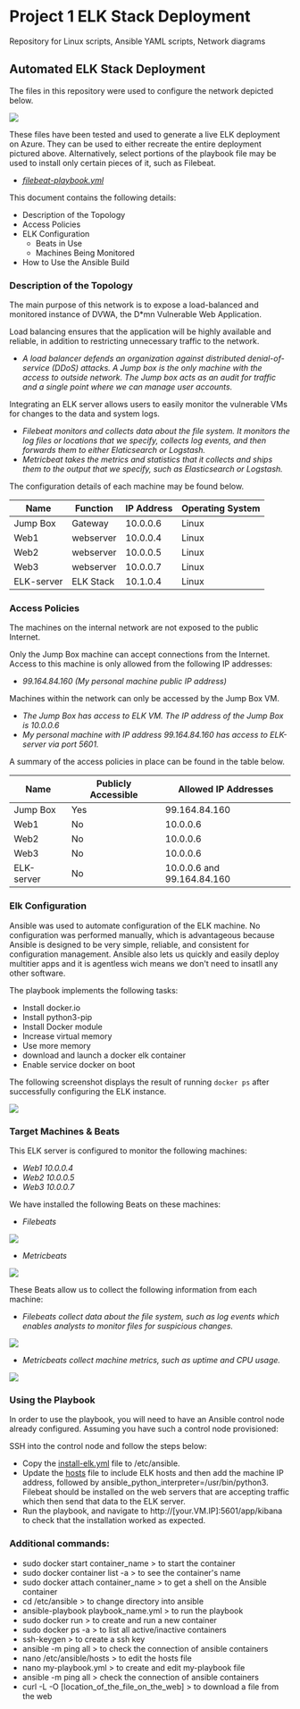 # Project 1 ELK Stack Deployment
Repository for Linux scripts, Ansible YAML scripts, Network diagrams
## Automated ELK Stack Deployment

The files in this repository were used to configure the network depicted below.

![](Diagrams/Project1_Diagram_new.png)

These files have been tested and used to generate a live ELK deployment on Azure. They can be used to either recreate the entire deployment pictured above. Alternatively, select portions of the playbook file may be used to install only certain pieces of it, such as Filebeat.

  - _[filebeat-playbook.yml](https://github.com/Ogichka/Project-1-ELK-Stack-Deployment-/blob/main/Ansible/filebeat-playbook.yml)_

This document contains the following details:
- Description of the Topology
- Access Policies
- ELK Configuration
  - Beats in Use
  - Machines Being Monitored
- How to Use the Ansible Build


### Description of the Topology

The main purpose of this network is to expose a load-balanced and monitored instance of DVWA, the D*mn Vulnerable Web Application.

Load balancing ensures that the application will be highly available and reliable, in addition to restricting unnecessary traffic to the network.
- _A load balancer defends an organization against distributed denial-of-service (DDoS) attacks. A Jump box is the only machine with the access to outside network. The Jump box acts as an audit for traffic and a single point where we can manage user accounts._ 

Integrating an ELK server allows users to easily monitor the vulnerable VMs for changes to the data and system logs.
- _Filebeat monitors and collects data about the file system. It monitors the log files or locations that we specify, collects log events, and then forwards them to either Elaticsearch or Logstash._
- _Metricbeat takes the metrics and statistics that it collects and ships them to the output that we specify, such as Elasticsearch or Logstash._

The configuration details of each machine may be found below.

| Name       | Function  | IP Address     | Operating System |
|------------|-----------|----------------|------------------|
| Jump Box   | Gateway   | 10.0.0.6       | Linux            |
| Web1       | webserver | 10.0.0.4       | Linux            |
| Web2       | webserver | 10.0.0.5       | Linux            |
| Web3       | webserver | 10.0.0.7       | Linux            |
| ELK-server | ELK Stack | 10.1.0.4       | Linux            |

### Access Policies

The machines on the internal network are not exposed to the public Internet. 

Only the Jump Box machine can accept connections from the Internet. Access to this machine is only allowed from the following IP addresses:
- _99.164.84.160   (My personal machine public IP address)_

Machines within the network can only be accessed by the Jump Box VM.
- _The Jump Box has access to ELK VM. The IP address of the Jump Box is 10.0.0.6_
- _My personal machine with IP address 99.164.84.160 has access to ELK-server via port 5601._

A summary of the access policies in place can be found in the table below.

| Name       | Publicly Accessible | Allowed IP Addresses        |
|------------|---------------------|-----------------------------|
| Jump Box   | Yes                 | 99.164.84.160               |
| Web1       | No                  | 10.0.0.6                    | 
| Web2       | No                  | 10.0.0.6                    |
| Web3       | No                  | 10.0.0.6                    |
| ELK-server | No                  | 10.0.0.6 and 99.164.84.160  |

### Elk Configuration

Ansible was used to automate configuration of the ELK machine. No configuration was performed manually, which is advantageous because Ansible is designed to be very simple, reliable, and consistent for configuration management. Ansible also lets us quickly and easily deploy multitier apps and it is agentless wich means we don't need to insatll any other software. 

The playbook implements the following tasks:
- Install docker.io
- Install python3-pip
- Install Docker module
- Increase virtual memory
- Use more memory
- download and launch a docker elk container
- Enable service docker on boot

The following screenshot displays the result of running `docker ps` after successfully configuring the ELK instance. 

![](README/Images/docker%20ps.png)

### Target Machines & Beats
This ELK server is configured to monitor the following machines:
- _Web1 10.0.0.4_
- _Web2 10.0.0.5_
- _Web3 10.0.0.7_

We have installed the following Beats on these machines:
- _Filebeats_

![](README/Images/Filebeat_status.png)

- _Metricbeats_

![](README/Images/Metricbeat-status.png)

These Beats allow us to collect the following information from each machine:
- _Filebeats collect data about the file system, such as log events which enables analysts to monitor files for suspicious changes._

![](README/Images/Filebeat_dashboard.png)
- _Metricbeats collect machine metrics, such as uptime and CPU usage._

![](README/Images/Metricbeat_dashboard.png)
### Using the Playbook
In order to use the playbook, you will need to have an Ansible control node already configured. Assuming you have such a control node provisioned: 

SSH into the control node and follow the steps below:
- Copy the [install-elk.yml](https://github.com/Ogichka/Project-1-ELK-Stack-Deployment-/blob/main/Ansible/install-elk.yml) file to /etc/ansible.
- Update the [hosts](https://github.com/Ogichka/Project-1-ELK-Stack-Deployment-/blob/main/Ansible/hosts.txt) file to include ELK hosts and then add the machine IP address, followed by ansible_python_interpreter=/usr/bin/python3. Filebeat should be installed on the web servers that are accepting traffic which then send that data to the ELK server. 
- Run the playbook, and navigate to http://[your.VM.IP]:5601/app/kibana to check that the installation worked as expected.

### Additional commands:

- sudo docker start container_name    > to start the container
- sudo docker container list -a       > to see the container's name
- sudo docker attach container_name   > to get a shell on the Ansible container
- cd /etc/ansible                     > to change directory into ansible
- ansible-playbook playbook_name.yml  > to run the playbook
- sudo docker run                     > to create and run a new container
- sudo docker ps -a                   > to list all active/inactive containers
- ssh-keygen                          > to create a ssh key
- ansible -m ping all                 > to check the connection of ansible containers
- nano /etc/ansible/hosts             > to edit the hosts file
- nano my-playbook.yml > to create and edit my-playbook file
- ansible -m ping all	> check the connection of ansible containers
- curl -L -O [location_of_the_file_on_the_web]	> to download a file from the web
